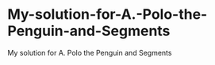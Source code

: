 # My-solution-for-A.-Polo-the-Penguin-and-Segments
My solution for A. Polo the Penguin and Segments
